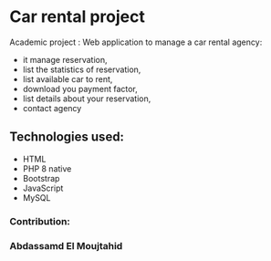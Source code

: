 <h1> Car rental project</h1>
Academic project : Web application to manage a car rental agency:
<ul>
<li>it manage reservation,</li>
<li>list the statistics of reservation, </li>
<li>list available car to rent, </li>
<li>download you payment factor, </li>
<li>list details about your reservation,</li>
<li>contact agency</li>
</ul>
<h2>Technologies used:</h2>
<ul>
<li>HTML</li>
<li>PHP 8 native</li>
<li>Bootstrap</li>
<li>JavaScript</li>
<li>MySQL</li>
</ul>
<h3>Contribution:<h3>
<p>Abdassamd El Moujtahid</p>

